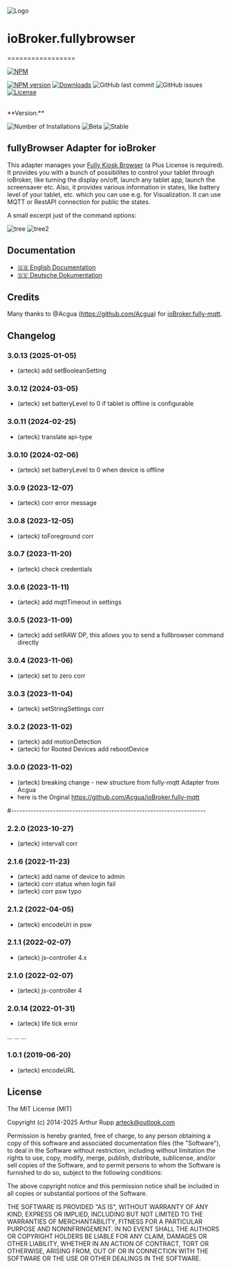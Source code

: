 ![Logo](admin/fully.png)
# ioBroker.fullybrowser
=================

[![NPM](https://nodei.co/npm/iobroker.fullybrowser.png?downloads=true)](https://nodei.co/npm/iobroker.fullybrowser/)

[![NPM version](http://img.shields.io/npm/v/iobroker.fullybrowser.svg)](https://www.npmjs.com/package/iobroker.fullybrowser)
[![Downloads](https://img.shields.io/npm/dm/iobroker.fullybrowser.svg)](https://www.npmjs.com/package/iobroker.fullybrowser)
![GitHub last commit](https://img.shields.io/github/last-commit/arteck/ioBroker.fullybrowser)
![GitHub issues](https://img.shields.io/github/issues/arteck/ioBroker.fullybrowser)[![License](https://img.shields.io/badge/License-MIT-blue.svg)](https://github.com/arteck/ioBroker.fullybrowser/blob/master/LICENSE)

</br>
**Version:** </br>

![Number of Installations](http://iobroker.live/badges/fullybrowser-installed.svg)
![Beta](https://img.shields.io/npm/v/iobroker.fullybrowser.svg?color=red&label=beta)
![Stable](https://iobroker.live/badges/fullybrowser-stable.svg)

 
fullyBrowser Adapter for ioBroker
------------------------------------------------------------------------------

This adapter manages your [Fully Kiosk Browser](https://www.fully-kiosk.com) (a Plus License is required). It provides you with a bunch of possibilites to control your tablet through ioBroker, like turning the display on/off, launch any tablet app, launch the screensaver etc. Also, it provides various information in states, like battery level of your tablet, etc. which you can use e.g. for Visualization.
It can use MQTT or RestAPI connection for public the states.

A small excerpt just of the command options:

![tree](https://github.com/arteck/iobroker.fullyBrowser/blob/master/docs/auszug2.png)
![tree2](https://github.com/arteck/iobroker.fullyBrowser/blob/master/docs/auszug1.png)

## Documentation

-   [🇬🇧 English Documentation](./docs/en/README.md)
-   [🇩🇪 Deutsche Dokumentation](./docs/de/README.md)


## Credits

Many thanks to @Acgua (https://github.com/Acgua) for [ioBroker.fully-mqtt](https://github.com/Acgua/ioBroker.fully-mqtt). 

<!--
    Placeholder for the next version (at the beginning of the line):
    
    https://github.com/AlCalzone/release-script#usage
    npm run release minor -- --all 0.9.8 -> 0.10.0
    npm run release patch -- --all 0.9.8 -> 0.9.9
    npm run release prerelease beta -- --all v0.2.1 -> v0.2.2-beta.0
    Placeholder for the next version (at the beginning of the line):
    ### **WORK IN PROGRESS**
-->

## Changelog
### 3.0.13 (2025-01-05)
* (arteck) add setBooleanSetting

### 3.0.12 (2024-03-05)
* (arteck) set batteryLevel to 0 if tablet is offline is configurable

### 3.0.11 (2024-02-25)
* (arteck) translate api-type

### 3.0.10 (2024-02-06)
* (arteck) set batteryLevel to 0 when device is offline

### 3.0.9 (2023-12-07)
* (arteck) corr error message

### 3.0.8 (2023-12-05)
* (arteck) toForeground corr

### 3.0.7 (2023-11-20)
* (arteck) check credentials

### 3.0.6 (2023-11-11)
* (arteck) add mqttTimeout in settings

### 3.0.5 (2023-11-09)
* (arteck) add setRAW DP, this allows you to send a fullbrowser command directly

### 3.0.4 (2023-11-06)
* (arteck) set to zero corr

### 3.0.3 (2023-11-04)
 * (arteck) setStringSettings corr

### 3.0.2 (2023-11-02)
* (arteck) add motionDetection
* (arteck) for Rooted Devices add rebootDevice

### 3.0.0 (2023-11-02)
* (arteck) breaking change - new structure from fully-mqtt Adapter from Acgua
* here is the Orginal https://github.com/Acgua/ioBroker.fully-mqtt

#----------------------------------------------------------------------

### 2.2.0 (2023-10-27)
* (arteck) intervall corr

### 2.1.6 (2022-11-23)
* (arteck) add name of device to admin
* (arteck) corr status when login fail
* (arteck) corr psw typo

### 2.1.2 (2022-04-05)
* (arteck) encodeUri in psw

### 2.1.1 (2022-02-07)
* (arteck) js-controller 4.x

### 2.1.0 (2022-02-07)
* (arteck) js-controller 4

### 2.0.14 (2022-01-31)
* (arteck) life tick error


...
...
...

### 1.0.1 (2019-06-20)
* (arteck) encodeURL

## License
The MIT License (MIT)

Copyright (c) 2014-2025 Arthur Rupp arteck@outlook.com

Permission is hereby granted, free of charge, to any person obtaining a copy
of this software and associated documentation files (the "Software"), to deal
in the Software without restriction, including without limitation the rights
to use, copy, modify, merge, publish, distribute, sublicense, and/or sell
copies of the Software, and to permit persons to whom the Software is
furnished to do so, subject to the following conditions:

The above copyright notice and this permission notice shall be included in
all copies or substantial portions of the Software.

THE SOFTWARE IS PROVIDED "AS IS", WITHOUT WARRANTY OF ANY KIND, EXPRESS OR
IMPLIED, INCLUDING BUT NOT LIMITED TO THE WARRANTIES OF MERCHANTABILITY,
FITNESS FOR A PARTICULAR PURPOSE AND NONINFRINGEMENT. IN NO EVENT SHALL THE
AUTHORS OR COPYRIGHT HOLDERS BE LIABLE FOR ANY CLAIM, DAMAGES OR OTHER
LIABILITY, WHETHER IN AN ACTION OF CONTRACT, TORT OR OTHERWISE, ARISING FROM,
OUT OF OR IN CONNECTION WITH THE SOFTWARE OR THE USE OR OTHER DEALINGS IN
THE SOFTWARE.
